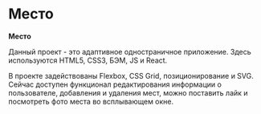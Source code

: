 # Место

**Место**

Данный проект - это адаптивное одностраничное приложение. Здесь используются HTML5, CSS3, БЭМ, JS и React.

В проекте задействованы Flexbox, CSS Grid, позиционирование и SVG. Сейчас доступен функционал редактирования информации о пользователе, добавления и удаления мест, можно поставить лайк и посмотреть фото места во всплывающем окне.
